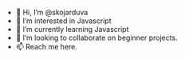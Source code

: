 - 👋 Hi, I’m @skojarduva
- 👀 I’m interested in Javascript
- 🌱 I’m currently learning Javascript
- 💞️ I’m looking to collaborate on beginner projects.
- 📫 Reach me here.

<!---
skojarduva/skojarduva is a ✨ special ✨ repository because its `README.md` (this file) appears on your GitHub profile.
You can click the Preview link to take a look at your changes.
--->

